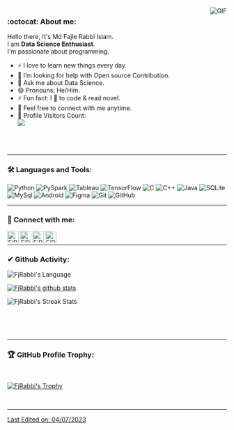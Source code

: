 <img align="right" alt="GIF" src="https://media.giphy.com/media/qgQUggAC3Pfv687qPC/giphy.gif"/>

### :octocat: About me:



Hello there,
It's Md Fajle Rabbi Islam.<br/>
I am <strong>Data Science Enthusiast</strong>.<br/>
I'm passionate about programming.


<!--
<img align="right" alt="GIF" src="https://media.giphy.com/media/836HiJc7pgzy8iNXCn/giphy.gif" />
-->



- ⚡ I love to learn new things every day.
- 🤔 I’m looking for help with Open source Contribution.
- 💬 Ask me about Data Science.
- 😄 Pronouns: He/Him.
- ⚡ Fun fact: I 💖 to code & read novel.
- 🤝 Feel free to connect with me anytime.
- 🎢 Profile Visitors Count:  
     ![](https://visitor-badge.glitch.me/badge?page_id=FjRabbi.FjRabbi)

<br/>
<!--
### Visitors Count
<img align="left" src = "https://profile-counter.glitch.me/FjRabbi/count.svg" alt ="Loading">
-->
<br/>

---
### 🛠️ Languages and Tools:

![Python](https://img.shields.io/badge/-Python-black?style=flat-square&logo=Python)
![PySpark](https://img.shields.io/badge/-Apache%20Spark-black?style=flat-square&logo=Apache%20Spark)
![Tableau](https://img.shields.io/badge/-Tableau-black?style=flat-square&logo=Tableau)
![TensorFlow](https://img.shields.io/badge/-TensorFlow-black?style=flat-square&logo=TensorFlow)
![C](https://img.shields.io/badge/-C-black?style=flat-square&logo=C)
![C++](https://img.shields.io/badge/-C++-black?style=flat-square&logo=C)
![Java](https://img.shields.io/badge/-Java-black?style=flat-square&logo=Java)
![SQLite](https://img.shields.io/badge/-SQLite-black?style=flat-square&logo=SQLite)
![MySql](https://img.shields.io/badge/-MySql-black?style=flat-square&logo=MySql)
![Android](https://img.shields.io/badge/-Android-black?style=flat-square&logo=Android)
![Figma](https://img.shields.io/badge/-Figma-black?style=flat-square&logo=Figma)
![Git](https://img.shields.io/badge/-Git-black?style=flat-square&logo=git)
![GitHub](https://img.shields.io/badge/-GitHub-black?style=flat-square&logo=github)


---

### 🤝 Connect with me: 

<a href="https://github.com/FjRabbi">
  <img align="left" alt="FjRabbi's Github" width="26px" src="https://upload.wikimedia.org/wikipedia/commons/thumb/a/ae/Github-desktop-logo-symbol.svg/1024px-Github-desktop-logo-symbol.svg.png" />
</a>

<a href="https://www.facebook.com/md.fajle.rabbi.islam.18/">
  <img align="left" alt="FjRabbi's Facebook" width="26px" src="https://facebookbrand.com/wp-content/uploads/2019/04/f_logo_RGB-Hex-Blue_512.png?w=512&h=512" />
</a>

<a href="https://twitter.com/TeslaWAGMI">
  <img align="left" alt="FjRabbi's Twitter" width="26px" src="https://cdn2.iconfinder.com/data/icons/metro-uinvert-dock/256/Twitter_NEW.png" />
</a>

<a href="https://www.linkedin.com/in/md-fajle-rabbi-islam/">
  <img align="left" alt="FjRabbi's Linkdein" width="26px" src="https://cdn3.iconfinder.com/data/icons/inficons/512/linkedin.png" />
</a>

<br/>

---

### ✔ Github Activity:

<!--
<a href="https://github.com/FjRabbi">
  <img align="left" src="https://github-readme-stats.vercel.app/api/top-langs?username=FjRabbi&langs_count=10&show_icons=true&theme=highcontrast&layout=default&count_private=true&line_height=30&title_color=fd8019" />
 </a>
-->

<p><img align="center" src="https://github-readme-stats.vercel.app/api/top-langs?username=FjRabbi&show_icons=true&theme=highcontrast&locale=en&layout=compact" alt="FjRabbi's Language" /></p>


<a href="https://github.com/FjRabbi">
 <img align="center" src="https://github-readme-stats.vercel.app/api?username=FjRabbi&show_icons=true&theme=highcontrast&count_private=true&line_height=30&title_color=fd8019" alt="FjRabbi's github stats"/>
</a>

<br/>
<p><img align="center" src="https://github-readme-streak-stats.herokuapp.com/?user=FjRabbi&theme=highcontrast" alt="FjRabbi's Streak Stats"/></p>


<br/>
<br/>
<br/>

---
### 🏆 GitHub Profile Trophy:
<br/>
<p align="left"> <a href="https://github.com/ryo-ma/github-profile-trophy"><img src="https://github-profile-trophy.vercel.app/?username=FjRabbi&theme=dark_lover&column=9" alt="FjRabbi's Trophy" />
</p>
<br/>

  
</div>

---

Last Edited on: 04/07/2023
